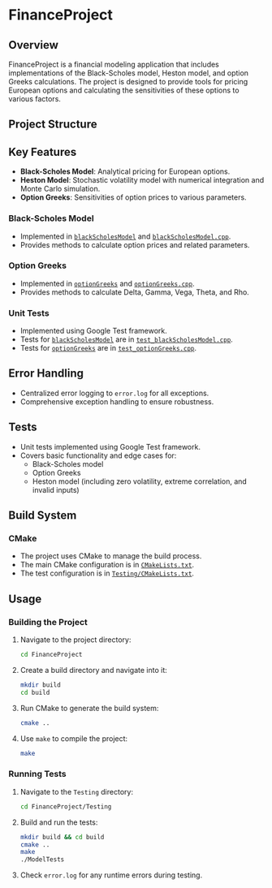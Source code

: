 # FinanceProject

## Overview

FinanceProject is a financial modeling application that includes implementations of the Black-Scholes model, Heston model, and option Greeks calculations. The project is designed to provide tools for pricing European options and calculating the sensitivities of these options to various factors.

## Project Structure

## Key Features

- **Black-Scholes Model**: Analytical pricing for European options.
- **Heston Model**: Stochastic volatility model with numerical integration and Monte Carlo simulation.
- **Option Greeks**: Sensitivities of option prices to various parameters.

### Black-Scholes Model

- Implemented in [`blackScholesModel`](include/blackScholesModel.h) and [`blackScholesModel.cpp`](src/blackScholesModel.cpp).
- Provides methods to calculate option prices and related parameters.

### Option Greeks

- Implemented in [`optionGreeks`](include/optionGreeks.h) and [`optionGreeks.cpp`](src/optionGreeks.cpp).
- Provides methods to calculate Delta, Gamma, Vega, Theta, and Rho.

### Unit Tests

- Implemented using Google Test framework.
- Tests for [`blackScholesModel`](include/blackScholesModel.h) are in [`test_blackScholesModel.cpp`](Testing/test_blackScholesModel.cpp).
- Tests for [`optionGreeks`](include/optionGreeks.h) are in [`test_optionGreeks.cpp`](Testing/test_optionGreeks.cpp).

## Error Handling

- Centralized error logging to `error.log` for all exceptions.
- Comprehensive exception handling to ensure robustness.

## Tests

- Unit tests implemented using Google Test framework.
- Covers basic functionality and edge cases for:
  - Black-Scholes model
  - Option Greeks
  - Heston model (including zero volatility, extreme correlation, and invalid inputs)

## Build System

### CMake

- The project uses CMake to manage the build process.
- The main CMake configuration is in [`CMakeLists.txt`](CMakeLists.txt).
- The test configuration is in [`Testing/CMakeLists.txt`](Testing/CMakeLists.txt).

## Usage

### Building the Project

1. Navigate to the project directory:

    ```sh
    cd FinanceProject
    ```

2. Create a build directory and navigate into it:

    ```sh
    mkdir build
    cd build
    ```

3. Run CMake to generate the build system:

    ```sh
    cmake ..
    ```

4. Use `make` to compile the project:

    ```sh
    make
    ```

### Running Tests

1. Navigate to the `Testing` directory:

    ```sh
    cd FinanceProject/Testing
    ```

2. Build and run the tests:

    ```sh
    mkdir build && cd build
    cmake ..
    make
    ./ModelTests
    ```

3. Check `error.log` for any runtime errors during testing.
